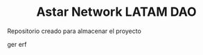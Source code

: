 <h1 align="center">Astar Network LATAM DAO</h1>
<p>Repositorio creado para almacenar el proyecto</p>

ger
erf
